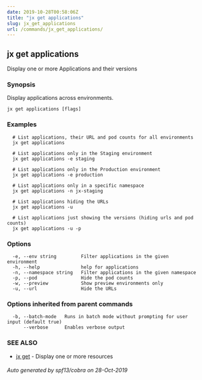 ```yaml
---
date: 2019-10-28T00:58:06Z
title: "jx get applications"
slug: jx_get_applications
url: /commands/jx_get_applications/
---
```

## jx get applications

Display one or more Applications and their versions

### Synopsis

Display applications across environments.

```
jx get applications [flags]
```

### Examples

```
  # List applications, their URL and pod counts for all environments
  jx get applications
  
  # List applications only in the Staging environment
  jx get applications -e staging
  
  # List applications only in the Production environment
  jx get applications -e production
  
  # List applications only in a specific namespace
  jx get applications -n jx-staging
  
  # List applications hiding the URLs
  jx get applications -u
  
  # List applications just showing the versions (hiding urls and pod counts)
  jx get applications -u -p
```

### Options

```
  -e, --env string         Filter applications in the given environment
  -h, --help               help for applications
  -n, --namespace string   Filter applications in the given namespace
  -p, --pod                Hide the pod counts
  -w, --preview            Show preview environments only
  -u, --url                Hide the URLs
```

### Options inherited from parent commands

```
  -b, --batch-mode   Runs in batch mode without prompting for user input (default true)
      --verbose      Enables verbose output
```

### SEE ALSO

* [jx get](/commands/jx_get/)	 - Display one or more resources

###### Auto generated by spf13/cobra on 28-Oct-2019
